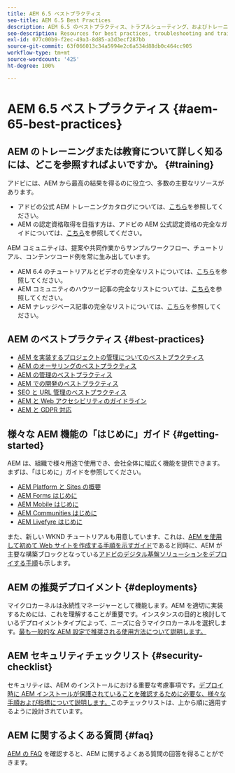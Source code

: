 ```yaml
---
title: AEM 6.5 ベストプラクティス
seo-title: AEM 6.5 Best Practices
description: AEM 6.5 のベストプラクティス、トラブルシューティング、およびトレーニングに関するリソース
seo-description: Resources for best practices, troubleshooting and training for AEM 6.5
exl-id: 077c00b9-f2ec-49a3-8d85-a3d3ecf287bb
source-git-commit: 63f066013c34a5994e2c6a534d88db0c464cc905
workflow-type: tm+mt
source-wordcount: '425'
ht-degree: 100%

---
```


# AEM 6.5 ベストプラクティス {#aem-65-best-practices}

## AEM のトレーニングまたは教育について詳しく知るには、どこを参照すればよいですか。 {#training}

アドビには、AEM から最高の結果を得るのに役立つ、多数の主要なリソースがあります。

* アドビの公式 AEM トレーニングカタログについては、[こちら](https://training.adobe.com/training/current-courses.html#solution=adobeExperienceManager&amp;p=1)を参照してください。
* AEM の認定資格取得を目指す方は、アドビの AEM 公式認定資格の完全なガイドについては、[こちら](https://training.adobe.com/certification/exams.html#p=1&amp;solution=adobeExperienceManager)を参照してください。

AEM コミュニティは、提案や共同作業からサンプルワークフロー、チュートリアル、コンテンツコード例を常に生み出しています。

* AEM 6.4 のチュートリアルとビデオの完全なリストについては、[こちら](https://helpx.adobe.com/jp/experience-manager/kt/index/aem-6-5-videos.html)を参照してください。
* AEM コミュニティのハウツー記事の完全なリストについては、[こちら](https://helpx.adobe.com/jp/experience-manager/topics/how-to.html)を参照してください。
* AEM ナレッジベース記事の完全なリストについては、[こちら](https://helpx.adobe.com/jp/experience-manager/kb/index/full_kb_list.html)を参照してください。

## AEM のベストプラクティス {#best-practices}

* [AEM を実装するプロジェクトの管理についてのベストプラクティス](/help/managing/best-practices.md)
* [AEM のオーサリングのベストプラクティス](/help/sites-authoring/best-practices.md)
* [AEM の管理のベストプラクティス](/help/sites-administering/administer-best-practices.md)
* [AEM での開発のベストプラクティス](/help/sites-developing/best-practices.md)
* [SEO と URL 管理のベストプラクティス](/help/managing/seo-and-url-management.md)
* [AEM と Web アクセシビリティのガイドライン](/help/managing/web-accessibility.md)
* [AEM と GDPR 対応](/help/managing/data-protection-and-privacy.md)

## 様々な AEM 機能の「はじめに」ガイド {#getting-started}

AEM は、組織で様々用途で使用でき、会社全体に幅広く機能を提供できます。まずは、「はじめに」ガイドを参照してください。

* [AEM Platform と Sites の概要](/help/sites-deploying/deploy.md#getting-started)
* [AEM Forms はじめに](/help/forms/using/introduction-aem-forms.md)
* [AEM Mobile はじめに](/help/mobile/getting-started-aem-mobile.md)
* [AEM Communities はじめに](/help/communities/getting-started.md)
* [AEM Livefyre はじめに](https://answers.livefyre.com/developers/getting-started/)

また、新しい WKND チュートリアルも用意しています、これは、[AEM を使用して初めて Web サイトを作成する手順を示すガイド](https://experienceleague.adobe.com/docs/experience-manager-learn/getting-started-wknd-tutorial-develop/overview.html?lang=ja)であると同時に、AEM が主要な構築ブロックとなっている[アドビのデジタル基盤ソリューションをデプロイする手順](https://helpx.adobe.com/marketing-cloud/how-to/digital-foundation.html)も示します。

## AEM の推奨デプロイメント {#deployments}

マイクロカーネルは永続性マネージャーとして機能します。AEM を適切に実装するためには、これを理解することが重要です。インスタンスの目的と検討しているデプロイメントタイプによって、ニーズに合うマイクロカーネルを選択します。[最も一般的な AEM 設定で推奨される使用方法について説明します。](/help/sites-deploying/recommended-deploys.md)

## AEM セキュリティチェックリスト {#security-checklist}

セキュリティは、AEM のインストールにおける重要な考慮事項です。[デプロイ時に AEM インストールが保護されていることを確認するために必要な、様々な手順および指標について説明します。](/help/sites-administering/security-checklist.md)このチェックリストは、上から順に適用するように設計されています。

## AEM に関するよくある質問 {#faq}

[AEM の FAQ](/help/sites-administering/aem-faqs.md) を確認すると、AEM に関するよくある質問の回答を得ることができます。

